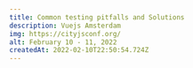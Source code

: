 ```yaml
---
title: Common testing pitfalls and Solutions
description: Vuejs Amsterdam
img: https://cityjsconf.org/
alt: February 10 - 11, 2022
createdAt: 2022-02-10T22:50:54.724Z
---
```

